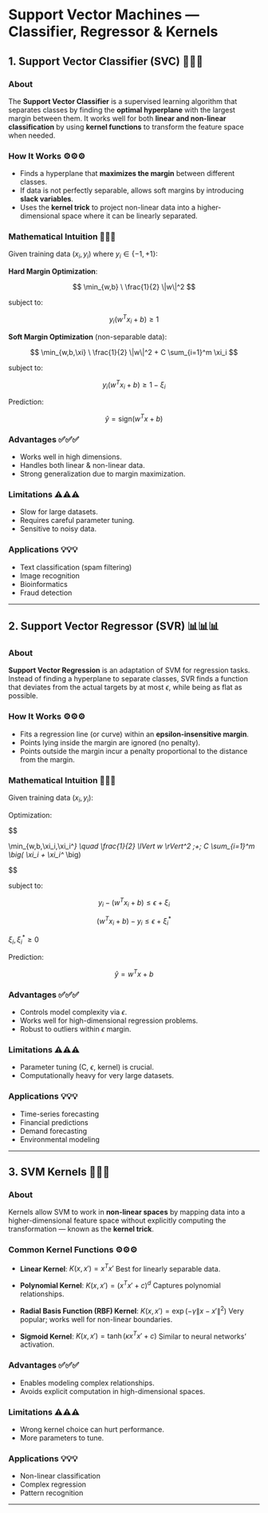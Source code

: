 # Support Vector Machines — Classifier, Regressor & Kernels

## 1. Support Vector Classifier (SVC) 🚀🚀🚀

### About

The **Support Vector Classifier** is a supervised learning algorithm that separates classes by finding the **optimal hyperplane** with the largest margin between them.
It works well for both **linear and non-linear classification** by using **kernel functions** to transform the feature space when needed.

### How It Works ⚙️⚙️⚙️

* Finds a hyperplane that **maximizes the margin** between different classes.
* If data is not perfectly separable, allows soft margins by introducing **slack variables**.
* Uses the **kernel trick** to project non-linear data into a higher-dimensional space where it can be linearly separated.

### Mathematical Intuition 📐📐📐

Given training data $(x_i, y_i)$ where $y_i \in \{-1, +1\}$:

**Hard Margin Optimization**:

$$
\min_{w,b} \ \frac{1}{2} \|w\|^2
$$

subject to:

$$
y_i (w^T x_i + b) \geq 1
$$

**Soft Margin Optimization** (non-separable data):

$$
\min_{w,b,\xi} \ \frac{1}{2} \|w\|^2 + C \sum_{i=1}^m \xi_i
$$

subject to:

$$
y_i (w^T x_i + b) \geq 1 - \xi_i
$$

Prediction:

$$
\hat{y} = \text{sign}(w^T x + b)
$$

### Advantages ✅✅✅

* Works well in high dimensions.
* Handles both linear & non-linear data.
* Strong generalization due to margin maximization.

### Limitations ⚠️⚠️⚠️

* Slow for large datasets.
* Requires careful parameter tuning.
* Sensitive to noisy data.

### Applications 💡💡💡

* Text classification (spam filtering)
* Image recognition
* Bioinformatics
* Fraud detection

---

## 2. Support Vector Regressor (SVR) 📊📊📊

### About

**Support Vector Regression** is an adaptation of SVM for regression tasks.
Instead of finding a hyperplane to separate classes, SVR finds a function that deviates from the actual targets by at most $\epsilon$, while being as flat as possible.

### How It Works ⚙️⚙️⚙️

* Fits a regression line (or curve) within an **epsilon-insensitive margin**.
* Points lying inside the margin are ignored (no penalty).
* Points outside the margin incur a penalty proportional to the distance from the margin.

### Mathematical Intuition 📐📐📐

Given training data $(x_i, y_i)$:

Optimization:

$$

\min_{w,b,\xi_i,\xi_i^*} \quad \frac{1}{2} \lVert w \rVert^2 \;+\; C \sum_{i=1}^m \big( \xi_i + \xi_i^* \big)

$$

subject to:

$$
y_i - (w^T x_i + b) \leq \epsilon + \xi_i
$$

$$
(w^T x_i + b) - y_i \leq \epsilon + \xi_i^*
$$

$\xi_i, \xi_i^* \geq 0$

Prediction:

$$
\hat{y} = w^T x + b
$$

### Advantages ✅✅✅

* Controls model complexity via $\epsilon$.
* Works well for high-dimensional regression problems.
* Robust to outliers within $\epsilon$ margin.

### Limitations ⚠️⚠️⚠️

* Parameter tuning (C, $\epsilon$, kernel) is crucial.
* Computationally heavy for very large datasets.

### Applications 💡💡💡

* Time-series forecasting
* Financial predictions
* Demand forecasting
* Environmental modeling

---

## 3. SVM Kernels 🔄🔄🔄

### About

Kernels allow SVM to work in **non-linear spaces** by mapping data into a higher-dimensional feature space without explicitly computing the transformation — known as the **kernel trick**.

### Common Kernel Functions ⚙️⚙️⚙️

* **Linear Kernel**:
  $K(x, x') = x^T x'$
  Best for linearly separable data.

* **Polynomial Kernel**:
  $K(x, x') = (x^T x' + c)^d$
  Captures polynomial relationships.

* **Radial Basis Function (RBF) Kernel**:
  $K(x, x') = \exp(-\gamma \|x - x'\|^2)$
  Very popular; works well for non-linear boundaries.

* **Sigmoid Kernel**:
  $K(x, x') = \tanh(\kappa x^T x' + c)$
  Similar to neural networks’ activation.

### Advantages ✅✅✅

* Enables modeling complex relationships.
* Avoids explicit computation in high-dimensional spaces.

### Limitations ⚠️⚠️⚠️

* Wrong kernel choice can hurt performance.
* More parameters to tune.

### Applications 💡💡💡

* Non-linear classification
* Complex regression
* Pattern recognition

---
